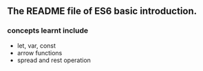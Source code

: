 ## The README file of ES6 basic introduction.

### concepts learnt include
* let, var, const
* arrow functions
* spread and rest operation
